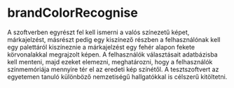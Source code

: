 # brandColorRecognise
A szoftverben egyrészt fel kell ismerni a valós színezetű képet, márkajelzést, másrészt pedig egy kiszínező részben a felhasználónak kell egy palettáról kiszíneznie a márkajelzést egy fehér alapon fekete körvonalakkal megrajzolt képen. A felhasználók választásait adatbázisba kell menteni, majd ezeket elemezni, meghatározni, hogy a felhasználók színmemóriája mennyire tér el az eredeti kép színétől. A tesztszoftvert az egyetemen tanuló különböző nemzetiségű hallgatókkal is célszerű kitöltetni.
